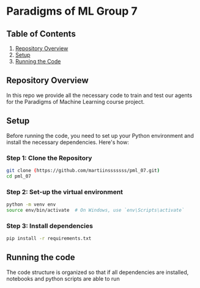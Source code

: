 # Paradigms of ML Group 7

## Table of Contents
1. [Repository Overview](#repository-overview)
2. [Setup](#setup)
3. [Running the Code](#running-the-code)


## Repository Overview
In this repo we provide all the necessary code to train and test our agents for the Paradigms of Machine Learning course project.

## Setup
Before running the code, you need to set up your Python environment and install the necessary dependencies. Here's how:

### Step 1: Clone the Repository
```bash
git clone (https://github.com/martiinsssssss/pml_07.git)
cd pml_07
```

### Step 2: Set-up the virtual environment
```bash
python -m venv env
source env/bin/activate  # On Windows, use `env\Scripts\activate`
```
### Step 3: Install dependencies
```bash
pip install -r requirements.txt
```
## Running the code
The code structure is organized so that if all dependencies are installed, notebooks and python scripts are able to run
